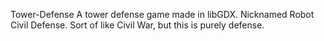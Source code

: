 Tower-Defense
A tower defense game made in libGDX.
Nicknamed Robot Civil Defense. Sort of like Civil War, but this is purely defense.
